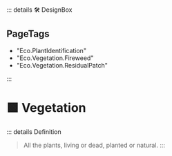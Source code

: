 ::: details 🛠 <dev>DesignBox</dev> 

<h2>PageTags</h2>

- "Eco.PlantIdentification"
- "Eco.Vegetation.Fireweed"
- "Eco.Vegetation.ResidualPatch"

:::

# 🟩  <eco>Vegetation</eco>

::: details Definition
> All the plants, living or dead, planted or natural.
:::